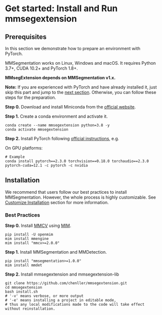 
# Get started: Install and Run mmsegextension

## Prerequisites

In this section we demonstrate how to prepare an environment with PyTorch.

MMSegmentation works on Linux, Windows and macOS. It requires Python 3.7+, CUDA 10.2+ and PyTorch 1.8+.

**MMsegExtension depends on MMSegmentation v1.x.** 

**Note:**
If you are experienced with PyTorch and have already installed it, just skip this part and jump to the [next section](##installation). Otherwise, you can follow these steps for the preparation.

**Step 0.** Download and install Miniconda from the [official website](https://docs.conda.io/en/latest/miniconda.html).

**Step 1.** Create a conda environment and activate it.

```shell
conda create --name mmsegextension python=3.8 -y
conda activate mmsegextension
```

**Step 2.** Install PyTorch following [official instructions](https://pytorch.org/get-started/locally/), e.g.

On GPU platforms:

```shell
# Example
conda install pytorch==2.3.0 torchvision==0.18.0 torchaudio==2.3.0 pytorch-cuda=12.1 -c pytorch -c nvidia

```


## Installation

We recommend that users follow our best practices to install MMSegmentation. However, the whole process is highly customizable. See [Customize Installation](#customize-installation) section for more information.

### Best Practices

**Step 0.** Install [MMCV](https://github.com/open-mmlab/mmcv) using [MIM](https://github.com/open-mmlab/mim).

```shell
pip install -U openmim
mim install mmengine
mim install "mmcv>=2.0.0"
```

**Step 1.** Install MMSegmentation and MMDetection.

```shell
pip install "mmsegmentation>=1.0.0"
mim install mmdet
```
**Step 2.** Install mmsegextension and mmsegextension-lib

```shell
git clone https://github.com/chenller/mmsegextension.git
cd mmsegextension
bash install.sh
# '-v' means verbose, or more output
# '-e' means installing a project in editable mode,
# thus any local modifications made to the code will take effect without reinstallation.
```
